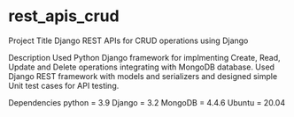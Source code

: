 # rest_apis_crud
Project Title
Django REST APIs for CRUD operations using Django

Description
Used Python Django framework for implmenting Create, Read, Update and Delete operations integrating with MongoDB database. Used Django REST framework with models and serializers and designed simple Unit test cases for API testing.

Dependencies
python = 3.9
Django = 3.2
MongoDB = 4.4.6
Ubuntu = 20.04
